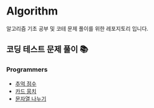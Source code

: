# Algorithm
알고리즘 기초 공부 및 코테 문제 풀이를 위한 레포지토리 입니다.

## 코딩 테스트 문제 풀이 📚
### Programmers
- [추억 점수](https://github.com/ksyk1205/Algorithm/blob/master/src/codingtest/programmers/MemoryScore.java)
- [카드 뭉치](https://github.com/ksyk1205/Algorithm/blob/master/src/codingtest/programmers/CardBundle.java)
- [문자열 나누기](https://github.com/ksyk1205/Algorithm/blob/master/src/codingtest/programmers/SeparateString.java)
